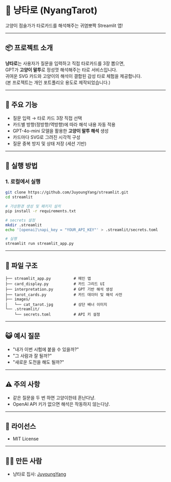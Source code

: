# 🔮 냥타로 (NyangTarot)

고양이 점술가가 타로카드를 해석해주는 귀염뽀짝 Streamlit 앱!

---

## 📦 프로젝트 소개

**냥타로**는 사용자가 질문을 입력하고 직접 타로카드를 3장 뽑으면,  
GPT가 **고양이 말투**로 정성껏 해석해주는 타로 서비스입니다.  
귀여운 SVG 카드와 고양이의 해석이 결합된 감성 타로 체험을 제공합니다.  
(본 프로젝트는 개인 포트폴리오 용도로 제작되었습니다.)

---

## 🐾 주요 기능

- 질문 입력 → 타로 카드 3장 직접 선택
- 카드별 방향(정방향/역방향)에 따라 해석 내용 자동 적용
- GPT-4o-mini 모델을 활용한 **고양이 말투 해석** 생성
- 카드마다 SVG로 그려진 시각적 구성
- 질문 중복 방지 및 상태 저장 (세션 기반)

---

## 🚀 실행 방법

### 1. 로컬에서 실행

```bash
git clone https://github.com/JuyoungYang/streamlit.git
cd streamlit

# 가상환경 생성 및 패키지 설치
pip install -r requirements.txt

# secrets 설정
mkdir .streamlit
echo '[openai]\napi_key = "YOUR_API_KEY"' > .streamlit/secrets.toml

# 실행
streamlit run streamlit_app.py
```

---

## 📁 파일 구조

```
├── streamlit_app.py          # 메인 앱
├── card_display.py           # 카드 그리드 UI
├── interpretation.py         # GPT 기반 해석 생성
├── tarot_cards.py            # 카드 데이터 및 해석 사전
├── images/
│   └── cat_tarot.jpg         # 상단 배너 이미지
└── .streamlit/
    └── secrets.toml          # API 키 설정
```

---

## 😺 예시 질문

- "내가 이번 시험에 붙을 수 있을까?"
- "그 사람과 잘 될까?"
- "새로운 도전을 해도 될까?"

---

## ⚠️ 주의 사항

- 같은 질문을 두 번 하면 고양이한테 혼난다냥.
- OpenAI API 키가 없으면 해석은 작동하지 않는다냥.

---

## 📜 라이선스

- MIT License

---

## 🙋‍♀️ 만든 사람

- 냥타로 집사: [JuyoungYang](https://github.com/JuyoungYang)
